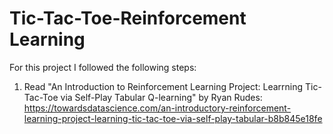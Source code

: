 # Tic-Tac-Toe-Reinforcement Learning
For this project I followed the following steps:
1. Read "An Introduction to Reinforcement Learning Project: Learrning Tic-Tac-Toe via Self-Play Tabular Q-learning" by Ryan Rudes: https://towardsdatascience.com/an-introductory-reinforcement-learning-project-learning-tic-tac-toe-via-self-play-tabular-b8b845e18fe

